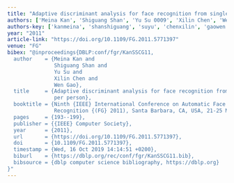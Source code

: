 ```yaml
---
title: "Adaptive discriminant analysis for face recognition from single sample per person"
authors: ['Meina Kan', 'Shiguang Shan', 'Yu Su 0009', 'Xilin Chen', 'Wen Gao 0001']
authors-key: ['kanmeina', 'shanshiguang', 'suyu', 'chenxilin', 'gaowen']
year: "2011"
article-link: "https://doi.org/10.1109/FG.2011.5771397"
venue: "FG"
bibex: "@inproceedings{DBLP:conf/fgr/KanSSCG11,
  author    = {Meina Kan and
               Shiguang Shan and
               Yu Su and
               Xilin Chen and
               Wen Gao},
  title     = {Adaptive discriminant analysis for face recognition from single sample
               per person},
  booktitle = {Ninth {IEEE} International Conference on Automatic Face and Gesture
               Recognition {(FG} 2011), Santa Barbara, CA, USA, 21-25 March 2011},
  pages     = {193--199},
  publisher = {{IEEE} Computer Society},
  year      = {2011},
  url       = {https://doi.org/10.1109/FG.2011.5771397},
  doi       = {10.1109/FG.2011.5771397},
  timestamp = {Wed, 16 Oct 2019 14:14:51 +0200},
  biburl    = {https://dblp.org/rec/conf/fgr/KanSSCG11.bib},
  bibsource = {dblp computer science bibliography, https://dblp.org}
}"
---
```

